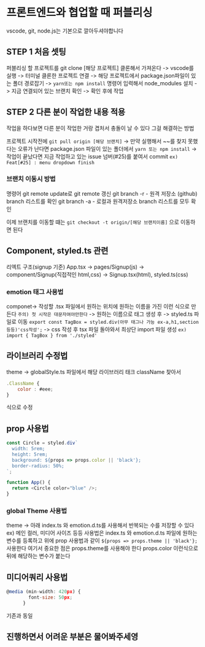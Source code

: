 # 프론트엔드와 협업할 때 퍼블리싱

vscode, git, node.js는 기본으로 깔아두셔야합니다

## STEP 1 처음 셋팅
 
퍼블리싱 할 프로젝트를 git clone [해당 프로젝트]
클론해서 가져온다
->
vscode를 실행 -> 터미널 클론한 프로젝트 연결
-> 해당 프로젝트에서 package.json파일이 있는 폴더 경로잡기 
-> `yarn또는 npm install` 명령어 입력해서 node_modules 설치
-> 지금 연결되어 있는 브랜치 확인 -> 확인 후에 작업

## STEP 2 다른 분이 작업한 내용 적용

작업을 하다보면 다른 분이 작업한 거랑 겹처서 
충돌이 날 수 있다 그걸 해결하는 방법

프로젝트 시작전에 `git pull origin [해당 브랜치]`
-> 만약 실행해서 ~~를 찾지 못했다는 오류가 난다면 package.json 파일이 있는 폴더에서 `yarn 또는 npm install`
-> 작업이 끝났다면 지금 작업하고 있는 issue 넘버(#25)를 붙여서 commit 
`ex) Feat[#25] : menu dropdown finish`

### 브랜치 이동시 방법
명령어 git remote update로  git remote 갱신
git branch -r - 원격 저장소 (github) branch 리스트를 확인
git branch -a - 로컬과 원격저장소 branch 리스트를 모두 확인

이제 브랜치를 이동할 떄는 
`git checkout -t origin/[해당 브랜치이름]`  으로 이동하면 된다


## Component, styled.ts 관련

리엑트 구조(signup 기준) App.tsx -> pages/Signup(js) -> component/Signup(직접적인 html,css) -> Signup.tsx(html), styled.ts(css)

### emotion 태그 사용법

componet-> 작성할 .tsx 파일에서 원하는 위치에 원하는 이름을 가진 <TagBox></TagBox> 이런 식으로 만든다
`주의) 첫 시작은 대문자여야만한다`
-> 원하는 이름으로 태그 생성 후 
-> styled.ts 파일로 이동 `export const TagBox = styled.div(아무 태그나 가능 ex-a,h1,section 등등)'css작성';`
-> css 작성 후 tsx 파일 돌아와서 최상단 import 파일 생성
`ex) import { TagBox } from './styled'`

## 라이브러리 수정법
theme -> globalStyle.ts 파일에서 해당 라이브러리 태크 className 찾아서
```javascript
.ClassName {
    color : #eee;
}
```
식으로 수정

## prop 사용법
```javascript
const Circle = styled.div`
  width: 5rem;
  height: 5rem;
  background: ${props => props.color || 'black'};
  border-radius: 50%;
`;

function App() {
  return <Circle color="blue" />;
}
```

### global Theme 사용법
theme -> 아래 index.ts 와 emotion.d.ts를 사용해서
반복되는 수를 저장할 수 있다
ex) 메인 컬러, 미디어 사이즈 등등
사용법은
index.ts 와 emotion.d.ts 파일에 원하는 변수를 등록하고
위에 prop 사용법과 같이
`${props => props.theme || 'black'};` 사용한다
여기서 중요한 점은 props.theme를 사용해야 한다
props.color 이런식으로 뒤에 해당하는 변수가 붙는다

## 미디어쿼리 사용법
```javascript
@media (min-width: 420px) {
        font-size: 50px;
      }
```
기존과 동일


## 진행하면서 어려운 부분은 물어봐주세영